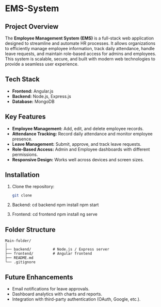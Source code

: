 # EMS-System

## Project Overview

The **Employee Management System (EMS)** is a full-stack web application designed to streamline and automate HR processes. It allows organizations to efficiently manage employee information, track daily attendance, handle leave requests, and maintain role-based access for admins and employees. This system is scalable, secure, and built with modern web technologies to provide a seamless user experience.

## Tech Stack

- **Frontend:** Angular.js
- **Backend:** Node.js, Express.js  
- **Database:** MongoDB  

## Key Features

- **Employee Management:** Add, edit, and delete employee records.  
- **Attendance Tracking:** Record daily attendance and monitor employee presence.  
- **Leave Management:** Submit, approve, and track leave requests.  
- **Role-Based Access:** Admin and Employee dashboards with different permissions.  
- **Responsive Design:** Works well across devices and screen sizes.  

## Installation

1. Clone the repository:
   ```bash
   git clone 

2. Backend:
   cd backend
   npm install
   npm start

3. Frontend:
   cd frontend
   npm install
   ng serve


## Folder Structure
```
Main-folder/
│
├── backend/          # Node.js / Express server
├── frontend/         # Angular frontend
├── README.md
└── .gitignore
```
## Future Enhancements

- Email notifications for leave approvals.
- Dashboard analytics with charts and reports.
- Integration with third-party authentication (OAuth, Google, etc.).